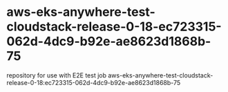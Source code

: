 # aws-eks-anywhere-test-cloudstack-release-0-18-ec723315-062d-4dc9-b92e-ae8623d1868b-75
repository for use with E2E test job aws-eks-anywhere-test-cloudstack-release-0-18:ec723315-062d-4dc9-b92e-ae8623d1868b-75
